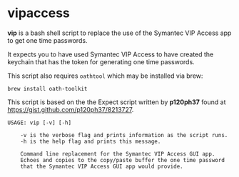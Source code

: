 # vipaccess

**vip** is a bash shell script to replace the use of the Symantec VIP Access app to get one time passwords.

It expects you to have used Symantec VIP Access to have created the keychain that has the token for generating one time passwords.

This script also requires `oathtool` which may be installed via brew:

    brew install oath-toolkit

This script is based on the the Expect script written by **p120ph37** found at https://gist.github.com/p120ph37/8213727.

    USAGE: vip [-v] [-h]

        -v is the verbose flag and prints information as the script runs.
        -h is the help flag and prints this message.

        Command line replacement for the Symantec VIP Access GUI app.
        Echoes and copies to the copy/paste buffer the one time password
        that the Symantec VIP Access GUI app would provide.
